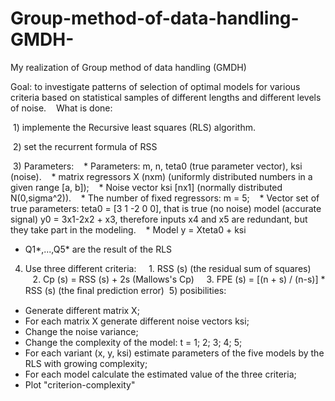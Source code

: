 # Group-method-of-data-handling-GMDH-
My realization of Group method of data handling (GMDH)

Goal: to investigate patterns of selection of optimal models for various criteria based on statistical samples of different lengths and different levels of noise.
 
 What is done:
 
 1) implemente the Recursive least squares (RLS) algorithm.
 
 2) set the recurrent formula of RSS
 
 3) Parameters:
   * Parameters: m, n, teta0 (true parameter vector), ksi (noise).
   * matrix regressors X (nxm) (uniformly distributed numbers in a given range [a, b]);
   * Noise vector ksi [nx1] (normally distributed N(0,sigma^2)).
   * The number of fixed regressors: m = 5;
   * Vector set of true parameters: teta0 = [3 1 -2 0 0], that is true (no noise) model (accurate signal) y0 = 3x1-2x2 + x3, therefore inputs x4 and x5 are redundant, but they take part in the modeling.
   * Model y = Xteta0 + ksi
   * Q1*,...,Q5* are the result of the RLS
 4) Use three different criteria:
    1. RSS (s) (the residual sum of squares)
    2. Cp (s) = RSS (s) + 2s (Mallows's Cp) 
    3. FPE (s) = [(n + s) / (n-s)] * RSS (s) (the ﬁnal prediction error)
 5) posibilities:
- Generate different matrix X;
- For each matrix X generate different noise vectors ksi;
- Change the noise variance;
- Change the complexity of the model: t = 1; 2; 3; 4; 5;
- For each variant (x, y, ksi) estimate parameters of the five models by the RLS with growing complexity;
- For each model calculate the estimated value of the three criteria;
- Plot "criterion-complexity"
